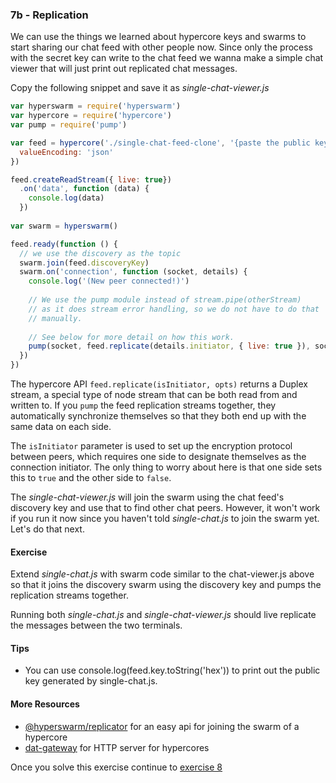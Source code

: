 ### 7b - Replication

We can use the things we learned about hypercore keys and swarms to start sharing our chat feed with other people now. Since only the process with the secret key can write to the chat feed we wanna make a simple chat viewer that will just print out replicated chat messages.

Copy the following snippet and save it as _single-chat-viewer.js_

```js
var hyperswarm = require('hyperswarm')
var hypercore = require('hypercore')
var pump = require('pump')

var feed = hypercore('./single-chat-feed-clone', '{paste the public key created by single-chat.js}', {
  valueEncoding: 'json'
})

feed.createReadStream({ live: true})
  .on('data', function (data) {
    console.log(data)
  })
 
var swarm = hyperswarm()

feed.ready(function () {
  // we use the discovery as the topic
  swarm.join(feed.discoveryKey)
  swarm.on('connection', function (socket, details) {
    console.log('(New peer connected!)')
    
    // We use the pump module instead of stream.pipe(otherStream)
    // as it does stream error handling, so we do not have to do that
    // manually.
    
    // See below for more detail on how this work.
    pump(socket, feed.replicate(details.initiator, { live: true }), socket)
  })
})
```

The hypercore API `feed.replicate(isInitiator, opts)` returns a Duplex stream, a special type of node stream that can be both read from and written to. If you `pump` the feed replication streams together, they automatically synchronize themselves so that they both end up with the same data on each side.

The `isInitiator` parameter is used to set up the encryption protocol between peers, which requires one side to designate themselves as the connection initiator. The only thing to worry about here is that one side sets this to `true` and the other side to `false`.

The _single-chat-viewer.js_ will join the swarm using the chat feed's discovery key
and use that to find other chat peers. However, it won't work if you run it now since you haven't told _single-chat.js_ to join the swarm yet. Let's do that next.

#### Exercise

Extend _single-chat.js_ with swarm code similar to the chat-viewer.js above so that it joins the discovery swarm using the discovery key and pumps the replication streams together.

Running both _single-chat.js_ and _single-chat-viewer.js_ should live replicate the messages between the two terminals.

#### Tips

- You can use console.log(feed.key.toString('hex')) to print out the public key generated by single-chat.js.

#### More Resources

* [@hyperswarm/replicator](https://github.com/hyperswarm/replicator) for an easy api for joining the swarm of a hypercore 
* [dat-gateway](https://github.com/pfrazee/dat-gateway) for HTTP server for hypercores 

Once you solve this exercise continue to [exercise 8](08.html)
